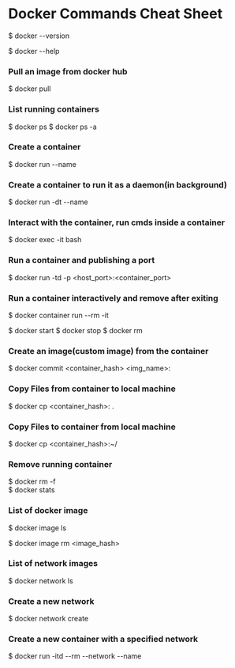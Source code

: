 #          Docker Commands Cheat Sheet 

$ docker --version 

$ docker --help

### Pull an image from docker hub 
$ docker pull <image>   

### List running containers 
$ docker ps 
$ docker ps -a 

### Create a container 
$ docker run --name <container> <image>   
 
### Create a container to run it as a daemon(in background)
$ docker run -dt --name <container> <image>    

### Interact with the container, run cmds inside a container 
$ docker exec -it <container> bash

### Run a container and publishing a port 
$ docker run -td -p <host_port>:<container_port> <image> 

### Run a container interactively and remove after exiting
$ docker container run --rm -it <image> 


$ docker start <container>
$ docker stop <container>
$ docker rm <container>


### Create an image(custom image) from the container 
$ docker commit <container_hash> <img_name>:<version>


### Copy Files from container to local machine 
$ docker cp <container_hash>:<file> . 


### Copy Files to container from local machine 
$ docker cp <file> <container_hash>:~/

### Remove running container
$ docker rm -f <container>   
$ docker stats 

### List of docker image
$ docker image ls 

$ docker image rm <image_hash> 
### List of network images 
$ docker network ls     


### Create a new network 
$ docker network create <networkname>     

### Create a new container with a specified network 
$ docker run -itd --rm --network <network> --name <container> <image>    
